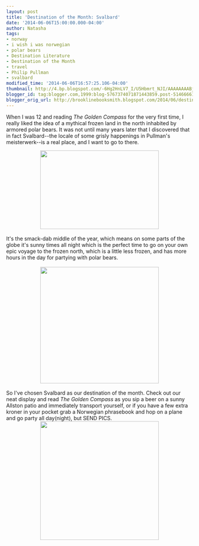 ```yaml
---
layout: post
title: 'Destination of the Month: Svalbard'
date: '2014-06-06T15:00:00.000-04:00'
author: Natasha
tags:
- norway
- i wish i was norwegian
- polar bears
- Destination Literature
- Destination of the Month
- travel
- Philip Pullman
- svalbard
modified_time: '2014-06-06T16:57:25.106-04:00'
thumbnail: http://4.bp.blogspot.com/-6Hg2HnLV7_I/U5Hbmrt_NJI/AAAAAAAABjM/X1mcKPuFr0s/s72-c/Longyearbyen-Svalbard.jpg
blogger_id: tag:blogger.com,1999:blog-5767374071871443859.post-5146666175745938551
blogger_orig_url: http://brooklinebooksmith.blogspot.com/2014/06/destination-of-month-svalbard.html
---
```


When I was 12 and reading <i>The Golden Compass </i>for the very first time, I really liked the idea of a mythical frozen land in the north inhabited by armored polar bears. It was not until many years later that I discovered that in fact Svalbard--the locale of some grisly happenings in Pullman's meisterwerk--is a real place, and I want to go to there.<br /><div class="separator" style="clear: both; text-align: center;"><a href="http://4.bp.blogspot.com/-6Hg2HnLV7_I/U5Hbmrt_NJI/AAAAAAAABjM/X1mcKPuFr0s/s1600/Longyearbyen-Svalbard.jpg" imageanchor="1" style="margin-left: 1em; margin-right: 1em;"><img border="0" src="http://4.bp.blogspot.com/-6Hg2HnLV7_I/U5Hbmrt_NJI/AAAAAAAABjM/X1mcKPuFr0s/s1600/Longyearbyen-Svalbard.jpg" height="212" width="320" /></a></div><div class="separator" style="clear: both; text-align: center;"><br /></div>It's the smack-dab middle of the year, which means on some parts of the globe it's sunny times all night which is the perfect time to go on your own epic voyage to the frozen north, which is a little less frozen, and has more hours in the day for partying with polar bears.<br /><br /><div class="separator" style="clear: both; text-align: center;"><a href="http://2.bp.blogspot.com/-4RhnGkWYdYk/U5HbgnPQXSI/AAAAAAAABi8/t0_STd7hcMo/s1600/85x2u1.png" imageanchor="1" style="margin-left: 1em; margin-right: 1em;"><img border="0" src="http://2.bp.blogspot.com/-4RhnGkWYdYk/U5HbgnPQXSI/AAAAAAAABi8/t0_STd7hcMo/s1600/85x2u1.png" height="314" width="320" /></a></div><div class="separator" style="clear: both; text-align: center;"><br /></div>So I've chosen Svalbard as our destination of the month. Check out our neat display and read <i>The Golden Compass</i>&nbsp;as you sip a beer on a sunny Allston patio and immediately transport yourself, or if you have a few extra kroner in your pocket grab a Norwegian phrasebook and hop on a plane and go party all day(night), but SEND PICS.<br /><div class="separator" style="clear: both; text-align: center;"><a href="http://2.bp.blogspot.com/-pbr82x3bDjo/U5HciibbsjI/AAAAAAAABjU/w-bzvjkNe68/s1600/10431936_390659894405342_136759777_n.jpg" imageanchor="1" style="margin-left: 1em; margin-right: 1em;"><img border="0" src="http://2.bp.blogspot.com/-pbr82x3bDjo/U5HciibbsjI/AAAAAAAABjU/w-bzvjkNe68/s1600/10431936_390659894405342_136759777_n.jpg" height="320" width="320" /></a></div>
